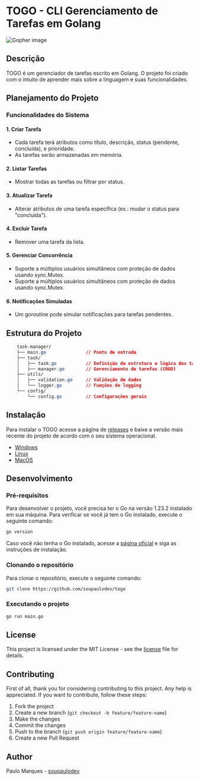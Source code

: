 # TOGO - CLI Gerenciamento de Tarefas em Golang

![Gopher image](https://miro.medium.com/v2/resize:fit:735/1*_d8_TuE2kIsZnCSEamV4jA.jpeg)

## Descrição

TOGO é um gerenciador de tarefas escrito em Golang. O projeto foi criado com o intuito de aprender mais sobre a linguagem e suas funcionalidades.

## Planejamento do Projeto

### Funcionalidades do Sistema

#### 1. Criar Tarefa

- Cada tarefa terá atributos como título, descrição, status (pendente, concluída), e prioridade.
- As tarefas serão armazenadas em memória.

#### 2. Listar Tarefas

- Mostrar todas as tarefas ou filtrar por status.

#### 3. Atualizar Tarefa

- Alterar atributos de uma tarefa específica (ex.: mudar o status para "concluída").

#### 4. Excluir Tarefa

- Remover uma tarefa da lista.

#### 5. Gerenciar Concorrência

- Suporte a múltiplos usuários simultâneos com proteção de dados usando sync.Mutex.
- Suporte a múltiplos usuários simultâneos com proteção de dados usando sync.Mutex.

#### 6. Notificações Simuladas

- Um goroutine pode simular notificações para tarefas pendentes.

## Estrutura do Projeto

```css
    task-manager/
    ├── main.go               // Ponto de entrada
    ├── task/
    │   ├── task.go           // Definição da estrutura e lógica das tarefas
    │   ├── manager.go        // Gerenciamento de tarefas (CRUD)
    ├── utils/
    │   ├── validation.go     // Validação de dados
    │   └── logger.go         // Funções de logging
    └── config/
        └── config.go         // Configurações gerais
```

## Instalação

Para instalar o TOGO acesse a página de [releases](a) e baixe a versão mais recente do projeto de acordo com o seu sistema operacional.

- [Windows](a)
- [Linux](a)
- [MacOS](a)

## Desenvolvimento

### Pré-requisitos

Para desenvolver o projeto, você precisa ter o Go na versão 1.23.2 instalado em sua máquina. Para verificar se você já tem o Go instalado, execute o seguinte comando:

```sh
go version
```

Caso você não tenha o Go instalado, acesse a [página oficial](https://golang.org/dl/) e siga as instruções de instalação.

### Clonando o repositório

Para clonar o repositório, execute o seguinte comando:

```sh
git clone https://github.com/soupaulodev/togo
```

### Executando o projeto

```sh
go run main.go
```

## License

This project is licensed under the MIT License - see the [license](https://github.com/soupaulodev/togo/blob/main/LICENSE) file for details.

## Contributing

First of all, thank you for considering contributing to this project. Any help is appreciated. If you want to contribute, follow these steps:

1. Fork the project
2. Create a new branch (`git checkout -b feature/feature-name`)
3. Make the changes
4. Commit the changes
5. Push to the branch (`git push origin feature/feature-name`)
6. Create a new Pull Request

## Author

Paulo Marques - [soupaulodev](https://soupaulodev.com.br)
